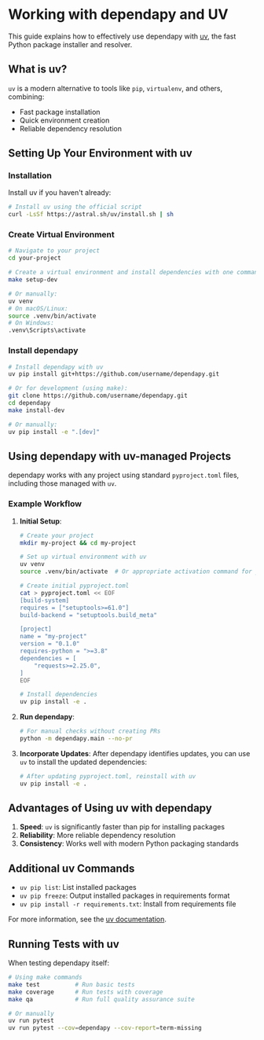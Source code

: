 # Working with dependapy and UV

This guide explains how to effectively use dependapy with [uv](https://github.com/astral-sh/uv), the fast Python package installer and resolver.

## What is uv?

`uv` is a modern alternative to tools like `pip`, `virtualenv`, and others, combining:
- Fast package installation
- Quick environment creation
- Reliable dependency resolution

## Setting Up Your Environment with uv

### Installation

Install uv if you haven't already:

```bash
# Install uv using the official script
curl -LsSf https://astral.sh/uv/install.sh | sh
```

### Create Virtual Environment

```bash
# Navigate to your project
cd your-project

# Create a virtual environment and install dependencies with one command
make setup-dev

# Or manually:
uv venv
# On macOS/Linux:
source .venv/bin/activate
# On Windows:
.venv\Scripts\activate
```

### Install dependapy

```bash
# Install dependapy with uv
uv pip install git+https://github.com/username/dependapy.git

# Or for development (using make):
git clone https://github.com/username/dependapy.git
cd dependapy
make install-dev

# Or manually:
uv pip install -e ".[dev]"
```

## Using dependapy with uv-managed Projects

dependapy works with any project using standard `pyproject.toml` files, including those managed with `uv`.

### Example Workflow

1. **Initial Setup**:
   ```bash
   # Create your project
   mkdir my-project && cd my-project
   
   # Set up virtual environment with uv
   uv venv
   source .venv/bin/activate  # Or appropriate activation command for your OS
   
   # Create initial pyproject.toml
   cat > pyproject.toml << EOF
   [build-system]
   requires = ["setuptools>=61.0"]
   build-backend = "setuptools.build_meta"
   
   [project]
   name = "my-project"
   version = "0.1.0"
   requires-python = ">=3.8"
   dependencies = [
       "requests>=2.25.0",
   ]
   EOF
   
   # Install dependencies
   uv pip install -e .
   ```

2. **Run dependapy**:
   ```bash
   # For manual checks without creating PRs
   python -m dependapy.main --no-pr
   ```

3. **Incorporate Updates**:
   After dependapy identifies updates, you can use `uv` to install the updated dependencies:
   ```bash
   # After updating pyproject.toml, reinstall with uv
   uv pip install -e .
   ```

## Advantages of Using uv with dependapy

1. **Speed**: `uv` is significantly faster than pip for installing packages
2. **Reliability**: More reliable dependency resolution
3. **Consistency**: Works well with modern Python packaging standards

## Additional uv Commands

- `uv pip list`: List installed packages
- `uv pip freeze`: Output installed packages in requirements format
- `uv pip install -r requirements.txt`: Install from requirements file

For more information, see the [uv documentation](https://github.com/astral-sh/uv).

## Running Tests with uv

When testing dependapy itself:

```bash
# Using make commands
make test          # Run basic tests
make coverage      # Run tests with coverage
make qa            # Run full quality assurance suite

# Or manually
uv run pytest
uv run pytest --cov=dependapy --cov-report=term-missing
```

